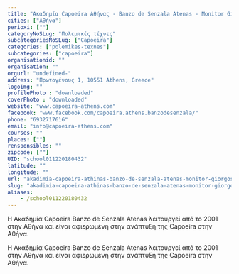 ```yaml
---
title: "Ακαδημία Capoeira Αθήνας - Banzo de Senzala Atenas - Monitor Giorgos"
cities: ["Αθήνα"]
perioxi: [""]
categoryNoSLug: "Πολεμικές τέχνες"
subcategoriesNoSLug: ["Capoeira"]
categories: ["polemikes-texnes"]
subcategories: ["capoeira"]
organisationid: ""
organisation: ""
orgurl: "undefined-"
address: "Πρωτογένους 1, 10551 Athens, Greece"
logoimg: ""
profilePhoto : "downloaded"
coverPhoto : "downloaded"
website: "www.capoeira-athens.com"
facebook: "www.facebook.com/capoeira.athens.banzodesenzala/"
phone: "6932717616"
email: "info@capoeira-athens.com"
courses: ""
places: [""]
rensponsibles: ""
zipcode: [""]
UID: "school011220180432"
latitude: ""
longitude: ""
url: "akadimia-capoeira-athinas-banzo-de-senzala-atenas-monitor-giorgos/athina/polemikes-texnes/capoeira"
slug: "akadimia-capoeira-athinas-banzo-de-senzala-atenas-monitor-giorgos"
aliases:
    - /school011220180432
---
```



H Ακαδημία Capoeira Banzo de Senzala Atenas λειτουργεί από το 2001 στην Αθήνα και είναι αφιερωμένη στην ανάπτυξη της Capoeira στην Αθήνα.

H Ακαδημία Capoeira Banzo de Senzala Atenas λειτουργεί από το 2001 στην Αθήνα και είναι αφιερωμένη στην ανάπτυξη της Capoeira στην Αθήνα.